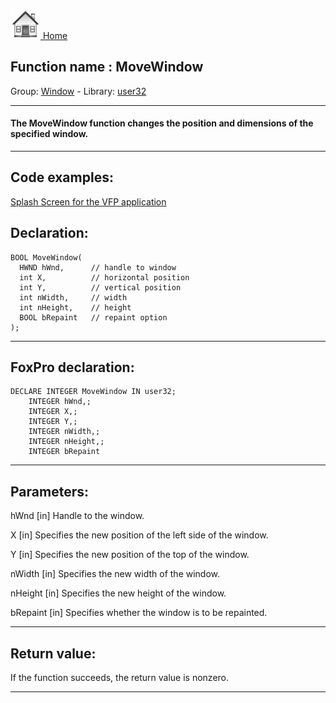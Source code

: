 [<img src="../../images/home.png"> Home ](https://github.com/VFPX/Win32API)  

## Function name : MoveWindow
Group: [Window](../../functions_group.md#Window)  -  Library: [user32](../../Libraries.md#user32)  
***  


#### The MoveWindow function changes the position and dimensions of the specified window.
***  


## Code examples:
[Splash Screen for the VFP application](../../samples/sample_294.md)  

## Declaration:
```foxpro  
BOOL MoveWindow(
  HWND hWnd,      // handle to window
  int X,          // horizontal position
  int Y,          // vertical position
  int nWidth,     // width
  int nHeight,    // height
  BOOL bRepaint   // repaint option
);  
```  
***  


## FoxPro declaration:
```foxpro  
DECLARE INTEGER MoveWindow IN user32;
	INTEGER hWnd,;
	INTEGER X,;
	INTEGER Y,;
	INTEGER nWidth,;
	INTEGER nHeight,;
	INTEGER bRepaint  
```  
***  


## Parameters:
hWnd 
[in] Handle to the window. 

X 
[in] Specifies the new position of the left side of the window. 

Y 
[in] Specifies the new position of the top of the window. 

nWidth 
[in] Specifies the new width of the window. 

nHeight 
[in] Specifies the new height of the window. 

bRepaint 
[in] Specifies whether the window is to be repainted. 
  
***  


## Return value:
If the function succeeds, the return value is nonzero.  
***  

